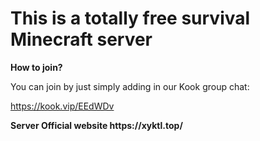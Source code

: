 
</head>
<body>
  <div class="container">
    <h1>This is a totally free survival Minecraft server</h1>
    <p><strong>How to join?</strong></p>
    <p>You can join by just simply adding in our Kook group chat:</p>
    <p><a href="https://kook.vip/EEdWDv" target="_blank">https://kook.vip/EEdWDv</a></p>
    <p><strong>Server Official website https://xyktl.top/</strong></p>
  </div>
</body>
</html>

